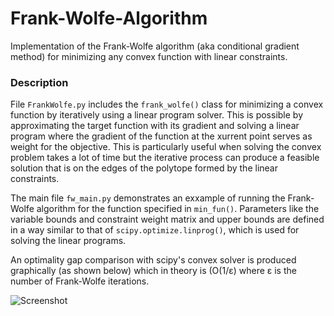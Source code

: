 # Frank-Wolfe-Algorithm
Implementation of the Frank-Wolfe algorithm (aka conditional gradient method) for minimizing any convex function with linear constraints.

### Description
File `FrankWolfe.py` includes the `frank_wolfe()` class for minimizing a convex function by iteratively using a linear program solver. This is possible by approximating the target function with its gradient and solving a linear program where the gradient of the function at the xurrent point serves as weight for the objective. This is particularly useful when solving the convex problem takes a lot of time but the iterative process can produce a feasible solution that is on the edges of the polytope formed by the linear constraints.

The main file `fw_main.py` demonstrates an exxample of running the Frank-Wolfe algorithm for the function specified in `min_fun()`. Parameters like the variable bounds and constraint weight matrix and upper bounds are defined in a way similar to that of `scipy.optimize.linprog()`, which is used for solving the linear programs.

An optimality gap comparison with scipy's convex solver is produced graphically (as shown below) which in theory is (O(1/ε) where ε is the number of Frank-Wolfe iterations. 

![Screenshot](opt_gap.jpg)
